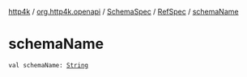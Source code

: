 [http4k](../../../index.md) / [org.http4k.openapi](../../index.md) / [SchemaSpec](../index.md) / [RefSpec](index.md) / [schemaName](./schema-name.md)

# schemaName

`val schemaName: `[`String`](https://kotlinlang.org/api/latest/jvm/stdlib/kotlin/-string/index.html)